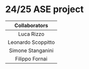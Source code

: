 # 24/25 ASE project

|    Collaborators   |
|:------------------:|
|     Luca Rizzo     |
| Leonardo Scoppitto |
|  Simone Stanganini |
|   Filippo Fornai   |
